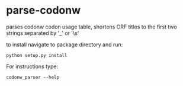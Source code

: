 # parse-codonw
parses codonw codon usage table, shortens ORF titles to the first two strings separated by '_' or '\s'

to install navigate to package directory and run:  
```
python setup.py install
```

For instructions type:  
```
codonw_parser --help
```
